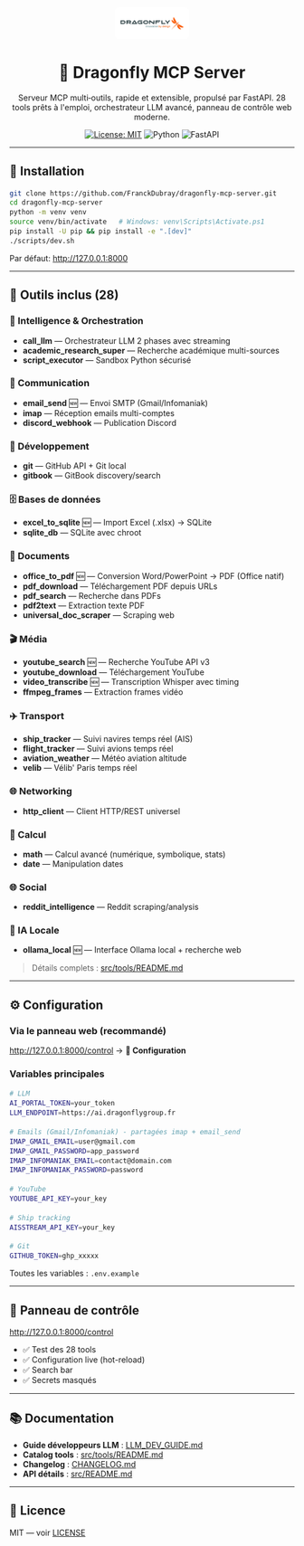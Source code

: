 <div align="center">

<img src="assets/LOGO_DRAGONFLY_HD.jpg" alt="Dragonfly logo" width="120" style="background:#ffffff; padding:6px; border-radius:8px;" />

# 🐉 Dragonfly MCP Server

Serveur MCP multi‑outils, rapide et extensible, propulsé par FastAPI. 28 tools prêts à l'emploi, orchestrateur LLM avancé, panneau de contrôle web moderne.

[![License: MIT](https://img.shields.io/badge/License-MIT-blue.svg)](./LICENSE)
![Python](https://img.shields.io/badge/Python-3.11%2B-3776AB)
![FastAPI](https://img.shields.io/badge/FastAPI-%F0%9F%9A%80-009688)

</div>

---

## 🚀 Installation

```bash
git clone https://github.com/FranckDubray/dragonfly-mcp-server.git
cd dragonfly-mcp-server
python -m venv venv
source venv/bin/activate   # Windows: venv\Scripts\Activate.ps1
pip install -U pip && pip install -e ".[dev]"
./scripts/dev.sh
```

Par défaut: http://127.0.0.1:8000

---

## 🧪 Outils inclus (28)

### 🤖 Intelligence & Orchestration
- **call_llm** — Orchestrateur LLM 2 phases avec streaming
- **academic_research_super** — Recherche académique multi-sources
- **script_executor** — Sandbox Python sécurisé

### 📧 Communication
- **email_send** 🆕 — Envoi SMTP (Gmail/Infomaniak)
- **imap** — Réception emails multi-comptes
- **discord_webhook** — Publication Discord

### 🔧 Développement
- **git** — GitHub API + Git local
- **gitbook** — GitBook discovery/search

### 🗄️ Bases de données
- **excel_to_sqlite** 🆕 — Import Excel (.xlsx) → SQLite
- **sqlite_db** — SQLite avec chroot

### 📄 Documents
- **office_to_pdf** 🆕 — Conversion Word/PowerPoint → PDF (Office natif)
- **pdf_download** — Téléchargement PDF depuis URLs
- **pdf_search** — Recherche dans PDFs
- **pdf2text** — Extraction texte PDF
- **universal_doc_scraper** — Scraping web

### 🎬 Média
- **youtube_search** 🆕 — Recherche YouTube API v3
- **youtube_download** — Téléchargement YouTube
- **video_transcribe** 🆕 — Transcription Whisper avec timing
- **ffmpeg_frames** — Extraction frames vidéo

### ✈️ Transport
- **ship_tracker** — Suivi navires temps réel (AIS)
- **flight_tracker** — Suivi avions temps réel
- **aviation_weather** — Météo aviation altitude
- **velib** — Vélib' Paris temps réel

### 🌐 Networking
- **http_client** — Client HTTP/REST universel

### 🔢 Calcul
- **math** — Calcul avancé (numérique, symbolique, stats)
- **date** — Manipulation dates

### 🌐 Social
- **reddit_intelligence** — Reddit scraping/analysis

### 🤖 IA Locale
- **ollama_local** 🆕 — Interface Ollama local + recherche web

> Détails complets : [src/tools/README.md](./src/tools/README.md)

---

## ⚙️ Configuration

### Via le panneau web (recommandé)
http://127.0.0.1:8000/control → **🔑 Configuration**

### Variables principales
```bash
# LLM
AI_PORTAL_TOKEN=your_token
LLM_ENDPOINT=https://ai.dragonflygroup.fr

# Emails (Gmail/Infomaniak) - partagées imap + email_send
IMAP_GMAIL_EMAIL=user@gmail.com
IMAP_GMAIL_PASSWORD=app_password
IMAP_INFOMANIAK_EMAIL=contact@domain.com
IMAP_INFOMANIAK_PASSWORD=password

# YouTube
YOUTUBE_API_KEY=your_key

# Ship tracking
AISSTREAM_API_KEY=your_key

# Git
GITHUB_TOKEN=ghp_xxxxx
```

Toutes les variables : `.env.example`

---

## 🎨 Panneau de contrôle

http://127.0.0.1:8000/control

- ✅ Test des 28 tools
- ✅ Configuration live (hot-reload)
- ✅ Search bar
- ✅ Secrets masqués

---

## 📚 Documentation

- **Guide développeurs LLM** : [LLM_DEV_GUIDE.md](./LLM_DEV_GUIDE.md)
- **Catalog tools** : [src/tools/README.md](./src/tools/README.md)
- **Changelog** : [CHANGELOG.md](./CHANGELOG.md)
- **API détails** : [src/README.md](./src/README.md)

---

## 📄 Licence

MIT — voir [LICENSE](./LICENSE)
